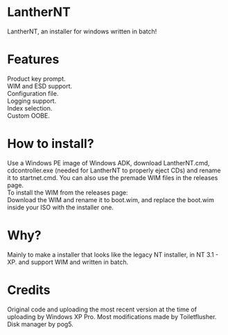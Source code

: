 # LantherNT
LantherNT, an installer for windows written in batch!
# Features
Product key prompt. <br />
WIM and ESD support. <br />
Configuration file. <br />
Logging support. <br />
Index selection. <br />
Custom OOBE. <br />
# How to install?
Use a Windows PE image of Windows ADK, download LantherNT.cmd, cdcontroller.exe (needed for LantherNT to properly eject CDs) and rename it to startnet.cmd.
You can also use the premade WIM files in the releases page. <br />
To install the WIM from the releases page: <br />
Download the WIM and rename it to boot.wim, and replace the boot.wim inside your ISO with the installer one. <br />
# Why?
Mainly to make a installer that looks like the legacy NT installer, in NT 3.1 - XP. and support WIM and written in batch.
# Credits
Original code and uploading the most recent version at the time of uploading by Windows XP Pro.
Most modifications made by Toiletflusher.
Disk manager by pog5.
